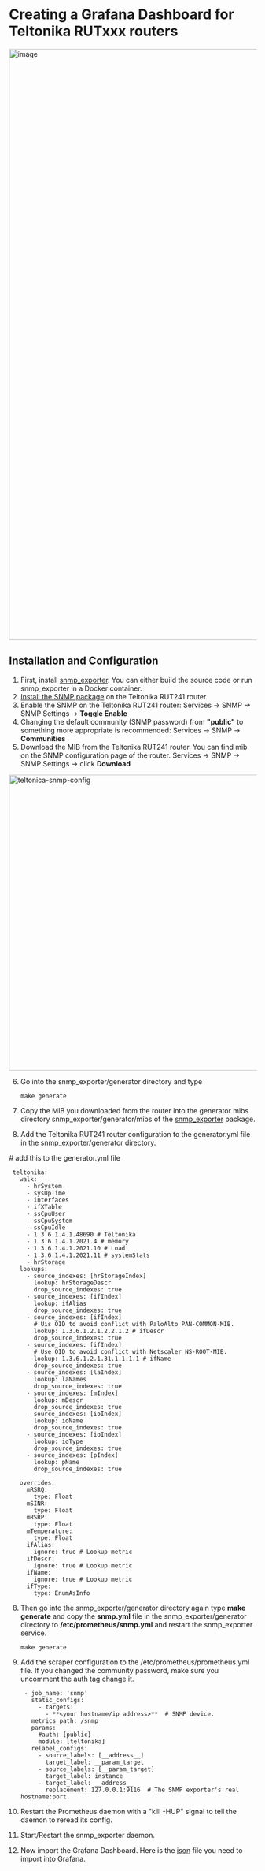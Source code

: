 # Creating a Grafana Dashboard for Teltonika RUTxxx routers
<img width="1200" alt="image" src="https://github.com/brendanbank/devops/assets/63699049/8b58d1f0-163f-4c51-b73c-4580ce26b76e">

## Installation and Configuration
1. First, install [snmp_exporter](https://github.com/prometheus/snmp_exporter). You can either build the source code or run snmp_exporter in a Docker container.
2. [Install the SNMP package](https://wiki.teltonika-networks.com/view/RUT241_SNMP) on the Teltonika RUT241 router
3. Enable the SNMP on the Teltonika RUT241 router: Services -> SNMP -> SNMP Settings -> **Toggle Enable**
4. Changing the default community (SNMP password) from **"public"** to something more appropriate is recommended: Services -> SNMP -> **Communities** 
5. Download the MIB from the Teltonika RUT241 router. You can find mib on the SNMP configuration page of the router. Services -> SNMP -> SNMP Settings -> click **Download**

<img width="600" alt="teltonica-snmp-config" src="https://github.com/brendanbank/devops/assets/63699049/b20ad0a7-89bb-4dea-b8d5-26ee0cb988b5">

6. Go into the snmp_exporter/generator directory and type
   
       make generate
7. Copy the MIB you downloaded from the router into the generator mibs directory snmp_exporter/generator/mibs of the [snmp_exporter](https://github.com/prometheus/snmp_exporter) package.
8. Add the Teltonika RUT241 router configuration to the generator.yml file in the snmp_exporter/generator directory. 

  \# add this to the generator.yml file
  
     teltonika:
       walk:
         - hrSystem
         - sysUpTime
         - interfaces
         - ifXTable
         - ssCpuUser
         - ssCpuSystem
         - ssCpuIdle
         - 1.3.6.1.4.1.48690 # Teltonika
         - 1.3.6.1.4.1.2021.4 # memory
         - 1.3.6.1.4.1.2021.10 # Load
         - 1.3.6.1.4.1.2021.11 # systemStats
         - hrStorage
       lookups:
         - source_indexes: [hrStorageIndex]
           lookup: hrStorageDescr
           drop_source_indexes: true
         - source_indexes: [ifIndex]
           lookup: ifAlias
           drop_source_indexes: true
         - source_indexes: [ifIndex]
           # Uis OID to avoid conflict with PaloAlto PAN-COMMON-MIB.
           lookup: 1.3.6.1.2.1.2.2.1.2 # ifDescr
           drop_source_indexes: true
         - source_indexes: [ifIndex]
           # Use OID to avoid conflict with Netscaler NS-ROOT-MIB.
           lookup: 1.3.6.1.2.1.31.1.1.1.1 # ifName
           drop_source_indexes: true
         - source_indexes: [laIndex]
           lookup: laNames
           drop_source_indexes: true
         - source_indexes: [mIndex]
           lookup: mDescr
           drop_source_indexes: true
         - source_indexes: [ioIndex]
           lookup: ioName
           drop_source_indexes: true
         - source_indexes: [ioIndex]
           lookup: ioType
           drop_source_indexes: true
         - source_indexes: [pIndex]
           lookup: pName
           drop_source_indexes: true
   
       overrides:
         mRSRQ:
           type: Float
         mSINR:
           type: Float
         mRSRP:
           type: Float
         mTemperature:
           type: Float
         ifAlias:
           ignore: true # Lookup metric
         ifDescr:
           ignore: true # Lookup metric
         ifName:
           ignore: true # Lookup metric
         ifType:
           type: EnumAsInfo

8. Then go into the snmp_exporter/generator directory again type **make generate**  and copy the **snmp.yml** file in the snmp_exporter/generator directory to **/etc/prometheus/snmp.yml** and restart the snmp_exporter service.
      
       make generate
9. Add the scraper configuration to the /etc/prometheus/prometheus.yml file. If you changed the community password, make sure you uncomment the auth tag change it.

        - job_name: 'snmp'
          static_configs:
            - targets:
              - **<your hostname/ip address>**  # SNMP device.
          metrics_path: /snmp
          params:
            #auth: [public]
            module: [teltonika]
          relabel_configs:
            - source_labels: [__address__]
              target_label: __param_target
            - source_labels: [__param_target]
              target_label: instance
            - target_label: __address__
              replacement: 127.0.0.1:9116  # The SNMP exporter's real hostname:port.
10. Restart the Prometheus daemon with a "kill -HUP" signal to tell the daemon to reread its config.
11. Start/Restart the snmp_exporter daemon.
12. Now import the Grafana Dashboard. Here is the [json](https://github.com/brendanbank/devops/blob/master/Teltonika_Dashboard-1700403566024.json) file you need to import into Grafana.
    
